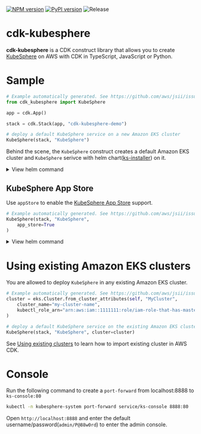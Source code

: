 [![NPM version](https://badge.fury.io/js/cdk-kubesphere.svg)](https://badge.fury.io/js/cdk-kubesphere)
[![PyPI version](https://badge.fury.io/py/cdk-kubesphere.svg)](https://badge.fury.io/py/cdk-kubesphere)
![Release](https://github.com/pahud/cdk-kubesphere/workflows/Release/badge.svg)

# cdk-kubesphere

**cdk-kubesphere** is a CDK construct library that allows you to create [KubeSphere](https://kubesphere.io/) on AWS with CDK in TypeScript, JavaScript or Python.

# Sample

```python
# Example automatically generated. See https://github.com/aws/jsii/issues/826
from cdk_kubesphere import KubeSphere

app = cdk.App()

stack = cdk.Stack(app, "cdk-kubesphere-demo")

# deploy a default KubeSphere service on a new Amazon EKS cluster
KubeSphere(stack, "KubeSphere")
```

Behind the scene, the `KubeSphere` construct creates a default Amazon EKS cluster and `KubeSphere` serivce with helm chart([ks-installer](https://github.com/kubesphere/ks-installer)) on it.

<details>
<summary>View helm command</summary>
AWS CDK will helm install the `ks-installer`  on the cluster:

```sh
helm install ks-installer \
--repo https://charts.kubesphere.io/test \
--namespace=kubesphere-system \
--generate-name \
--create-namespace
```

</details>

## KubeSphere App Store

Use `appStore` to enable the [KubeSphere App Store](https://kubesphere.io/docs/pluggable-components/app-store/) support.

```python
# Example automatically generated. See https://github.com/aws/jsii/issues/826
KubeSphere(stack, "KubeSphere",
    app_store=True
)
```

<details>
<summary>View helm command</summary>
AWS CDK will helm install the `ks-installer`  on the cluster:

```sh
helm install ks-installer \
--set openpitrix.enabled=true \
--repo https://charts.kubesphere.io/test \
--namespace=kubesphere-system \
--generate-name \
--create-namespace
```

</details>

# Using existing Amazon EKS clusters

You are allowed to deploy `KubeSphere` in any existing Amazon EKS cluster.

```python
# Example automatically generated. See https://github.com/aws/jsii/issues/826
cluster = eks.Cluster.from_cluster_attributes(self, "MyCluster",
    cluster_name="my-cluster-name",
    kubectl_role_arn="arn:aws:iam::1111111:role/iam-role-that-has-masters-access"
)

# deploy a default KubeSphere service on the existing Amazon EKS cluster
KubeSphere(stack, "KubeSphere", cluster=cluster)
```

See [Using existing clusters](https://github.com/aws/aws-cdk/tree/master/packages/%40aws-cdk/aws-eks#using-existing-clusters) to learn how to import existing cluster in AWS CDK.

# Console

Run the following command to create a `port-forward` from localhost:8888 to `ks-console:80`

```sh
kubectl -n kubesphere-system port-forward service/ks-console 8888:80
```

Open `http://localhost:8888` and enter the default username/password(`admin/P@88w0rd`) to enter the admin console.
